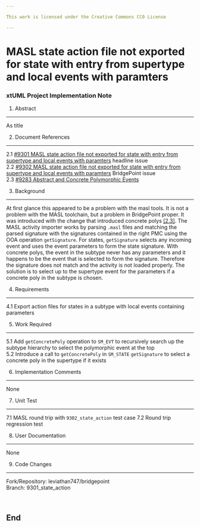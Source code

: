 ```yaml
---

This work is licensed under the Creative Commons CC0 License

---
```


# MASL state action file not exported for state with entry from supertype and local events with paramters
### xtUML Project Implementation Note

1. Abstract
-----------
As title

2. Document References
----------------------
<a id="2.1"></a>2.1 [#9301 MASL state action file not exported for state with entry from supertype and local events with paramters](https://support.onefact.net/issues/9301) headline issue  
<a id="2.2"></a>2.2 [#9302 MASL state action file not exported for state with entry from supertype and local events with paramters](https://support.onefact.net/issues/9301) BridgePoint issue  
<a id="2.3"></a>2.3 [#9283 Abstract and Concrete Polymorphic Events](https://support.onefact.net/issues/9283)  

3. Background
-------------
At first glance this appeared to be a problem with the masl tools. It is not a
problem with the MASL toolchain, but a problem in BridgePoint proper. It was
introduced with the change that introduced concrete polys [[2.3]](#2.3). The
MASL activity importer works by parsing `.masl` files and matching the parsed
signature with the signatures contained in the right PMC using the OOA
operation `getSignature`. For states, `getSignature` selects any incoming event
and uses the event parameters to form the state signature. With concrete polys,
the event in the subtype never has any parameters and it happens to be the
event that is selected to form the signature. Therefore the signature does not
match and the activity is not loaded properly. The solution is to select up to
the supertype event for the parameters if a concrete poly in the subtype is
chosen.

4. Requirements
---------------
4.1 Export action files for states in a subtype with local events containing
parameters

5. Work Required
----------------
5.1 Add `getConcretePoly` operation to `SM_EVT` to recursively search up the
subtype hierarchy to select the polymorphic event at the top  
5.2 Introduce a call to `getConcretePoly` in `SM_STATE` `getSignature` to select
a concrete poly in the supertype if it exists  

6. Implementation Comments
--------------------------
None

7. Unit Test
------------
7.1 MASL round trip with `9302_state_action` test case
7.2 Round trip regression test

8. User Documentation
---------------------
None

9. Code Changes
---------------
Fork/Repository: leviathan747/bridgepoint  
Branch: 9301_state_action  

<pre>

</pre>

End
---


